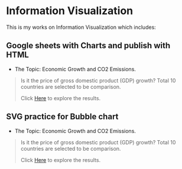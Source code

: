 # Information Visualization
This is my works on Information Visualization which includes:

## Google sheets with Charts and publish with HTML
* The Topic: Economic Growth and CO2 Emissions. 
> Is it the price of gross domestic product (GDP) growth?  Total 10 countries are selected to be comparison.
>
> Click [Here](https://github.com/Cheng-Lin-Li/InformationVisualization/tree/master/GoogleSheets) to explore the results.

## SVG practice for Bubble chart
* The Topic: Economic Growth and CO2 Emissions. 
> Is it the price of gross domestic product (GDP) growth?  Total 10 countries are selected to be comparison.
>
> Click [Here](https://github.com/Cheng-Lin-Li/InformationVisualization/tree/master/GoogleSheets) to explore the results.

